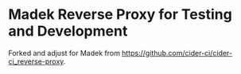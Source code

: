 
# Madek Reverse Proxy for Testing and Development

Forked and adjust for Madek from https://github.com/cider-ci/cider-ci_reverse-proxy.

